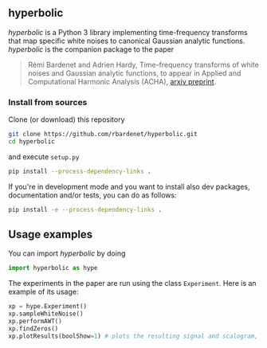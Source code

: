 ## hyperbolic

_hyperbolic_ is a Python 3 library implementing time-frequency transforms that map specific white noises to canonical Gaussian analytic functions. _hyperbolic_ is the companion package to the paper
> Rémi Bardenet and Adrien Hardy, Time-frequency transforms of white noises and Gaussian analytic functions, to appear in Applied and Computational Harmonic Analysis (ACHA), [arxiv preprint](https://arxiv.org/abs/1807.11554).

### Install from sources

Clone (or download) this repository

```bash
git clone https://github.com/rbardenet/hyperbolic.git
cd hyperbolic
```

and execute `setup.py`

```bash
pip install --process-dependency-links .
```

If you're in development mode and you want to install also dev packages, documentation and/or tests, you can do as follows:

```bash
pip install -e --process-dependency-links .
```

## Usage examples

You can import *hyperbolic* by doing

```python
import hyperbolic as hype
```

The experiments in the paper are run using the class `Experiment`. Here is an example of its usage:

```python
xp = hype.Experiment()
xp.sampleWhiteNoise()
xp.performAWT()
xp.findZeros()
xp.plotResults(boolShow=1) # plots the resulting signal and scalogram, and saves the figures
```
